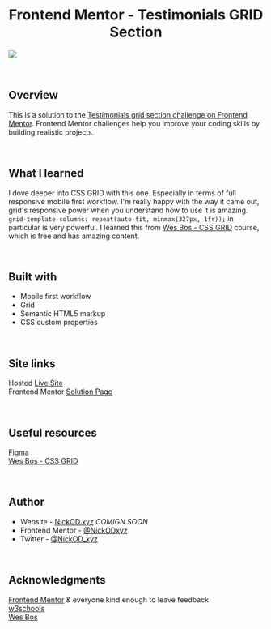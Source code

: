 <h1 align="center">Frontend Mentor - Testimonials GRID Section</h1>

<img src=".....?raw=true" ></img>

<br>

## Overview

This is a solution to the [Testimonials grid section challenge on Frontend Mentor](https://www.frontendmentor.io/challenges/testimonials-grid-section-Nnw6J7Un7). Frontend Mentor challenges help you improve your coding skills by building realistic projects. 

<br>

## What I learned

I dove deeper into CSS GRID with this one. Especially in terms of full responsive mobile first workflow. I'm really happy with the way it came out, grid's responsive power when you understand how to use it is amazing. `grid-template-columns: repeat(auto-fit, minmax(327px, 1fr));` in particular is very powerful. I learned this from [Wes Bos - CSS GRID](https://cssgrid.io/) course, which is free and has amazing content.

<br>

## Built with

- Mobile first workflow
- Grid
- Semantic HTML5 markup
- CSS custom properties

<br>

## Site links
Hosted [Live Site]()
<br>
Frontend Mentor [Solution Page]()

<br>

## Useful resources

[Figma](https://www.figma.com)
<br>
[Wes Bos - CSS GRID](https://cssgrid.io/)

<br>

## Author

- Website - [NickOD.xyz](http://www.NickOD.xyz) <em>COMIGN SOON</em>
- Frontend Mentor - [@NickODxyz](https://www.frontendmentor.io/profile/NickODxyz)
- Twitter - [@NickOD_xyz](https://twitter.com/NickOD_xyz)

<br>

## Acknowledgments

[Frontend Mentor](https://www.frontendmentor.io/) & everyone kind enough to leave feedback
<br>
[w3schools](https://www.w3schools.com/)
<br>
[Wes Bos](https://wesbos.com/)